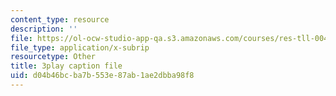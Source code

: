 ```yaml
---
content_type: resource
description: ''
file: https://ol-ocw-studio-app-qa.s3.amazonaws.com/courses/res-tll-004-stem-concept-videos-fall-2013/d04b46bcba7b553e87ab1ae2dbba98f8_ND89SWpkWgw.vtt
file_type: application/x-subrip
resourcetype: Other
title: 3play caption file
uid: d04b46bc-ba7b-553e-87ab-1ae2dbba98f8
---
```

